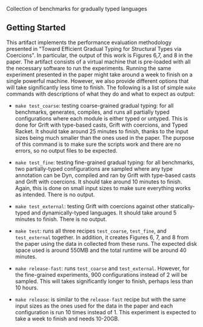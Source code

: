 Collection of benchmarks for gradually typed languages

## Getting Started

<description of how to use the VM>

This artifact implements the performance evaluation methodology presented in
"Toward Efficient Gradual Typing for Structural Types via Coercions". In
particular, the output of this work is Figures 6,7, and 8 in the paper. The
artifact consists of a virtual machine that is pre-loaded with all the necessary
software to run the experiments. Running the same experiment presented in the
paper might take around a week to finish on a single powerful machine. However,
we also provide different options that will take significantly less time to
finish. The following is a list of simple `make` commands with descriptions of
what they do and what to expect as output:

- `make test_coarse`: testing coarse-grained gradual typing: for all benchmarks,
generates, compiles, and runs all partially typed configurations where each
module is either typed or untyped. This is done for Grift with type-based casts,
Grift with coercions, and Typed Racket. It should take around 25 minutes to
finish, thanks to the input sizes being much smaller than the ones used in the
paper. The purpose of this command is to make sure the scripts work and there
are no errors, so no output files to be expected.

- `make test_fine`: testing fine-grained gradual typing: for all benchmarks, two
partially-typed configurations are sampled where any type annotation can be Dyn,
compiled and ran by Grift with type-based casts and Grift with coercions. It
should take around 10 minutes to finish. Again, this is done on small input
sizes to make sure everything works as intended. There is no output.

- `make test_external`: testing Grift with coercions against other
  statically-typed and dynamically-typed languages. It should take around 5
  minutes to finish. There is no output.
  
- `make test`: runs all three recipes `test_coarse`, `test_fine`, and
  `test_external` together. In addition, it creates Figures 6, 7, and 8 from the
  paper using the data in collected from these runs. The expected disk space
  used is around 550MB and the total runtime will be around 40 minutes.

- `make release-fast`: runs `test_coarse` and `test_external`. However, for the
  fine-grained experiments, 900 configurations instead of 2 will be
  sampled. This will takes significantly longer to finish, perhaps less than 10 hours.

- `make release`: is similar to the `release-fast` recipe but with the same
  input sizes as the ones used for the data in the paper and each configuration
  is run 10 times instead of 1. This experiment is expected to take a week to
  finish and needs 10-20GB.
